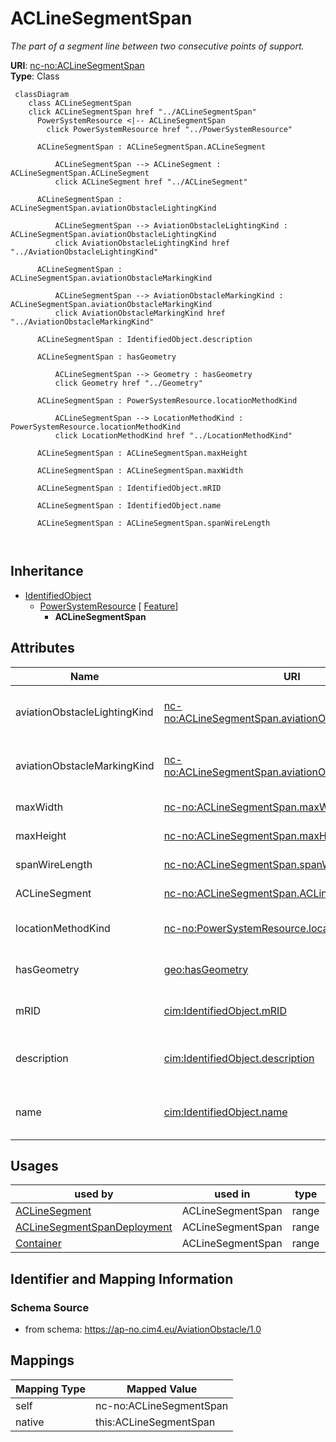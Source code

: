 # ACLineSegmentSpan


_The part of a segment line between two consecutive points of support._





**URI**: [nc-no:ACLineSegmentSpan](https://ap-no.cim4.eu/AviationObstacle/1.0#ACLineSegmentSpan)<br />
**Type**: Class




```mermaid
 classDiagram
    class ACLineSegmentSpan
    click ACLineSegmentSpan href "../ACLineSegmentSpan"
      PowerSystemResource <|-- ACLineSegmentSpan
        click PowerSystemResource href "../PowerSystemResource"
      
      ACLineSegmentSpan : ACLineSegmentSpan.ACLineSegment
        
          ACLineSegmentSpan --> ACLineSegment : ACLineSegmentSpan.ACLineSegment
          click ACLineSegment href "../ACLineSegment"
        
      ACLineSegmentSpan : ACLineSegmentSpan.aviationObstacleLightingKind
        
          ACLineSegmentSpan --> AviationObstacleLightingKind : ACLineSegmentSpan.aviationObstacleLightingKind
          click AviationObstacleLightingKind href "../AviationObstacleLightingKind"
        
      ACLineSegmentSpan : ACLineSegmentSpan.aviationObstacleMarkingKind
        
          ACLineSegmentSpan --> AviationObstacleMarkingKind : ACLineSegmentSpan.aviationObstacleMarkingKind
          click AviationObstacleMarkingKind href "../AviationObstacleMarkingKind"
        
      ACLineSegmentSpan : IdentifiedObject.description
        
      ACLineSegmentSpan : hasGeometry
        
          ACLineSegmentSpan --> Geometry : hasGeometry
          click Geometry href "../Geometry"
        
      ACLineSegmentSpan : PowerSystemResource.locationMethodKind
        
          ACLineSegmentSpan --> LocationMethodKind : PowerSystemResource.locationMethodKind
          click LocationMethodKind href "../LocationMethodKind"
        
      ACLineSegmentSpan : ACLineSegmentSpan.maxHeight
        
      ACLineSegmentSpan : ACLineSegmentSpan.maxWidth
        
      ACLineSegmentSpan : IdentifiedObject.mRID
        
      ACLineSegmentSpan : IdentifiedObject.name
        
      ACLineSegmentSpan : ACLineSegmentSpan.spanWireLength
        
      
```





## Inheritance
* [IdentifiedObject](IdentifiedObject.md)
    * [PowerSystemResource](PowerSystemResource.md) [ [Feature](Feature.md)]
        * **ACLineSegmentSpan**



## Attributes


| Name | URI | Cardinality and Range | Description | Inheritance |
| ---  | --- | --- | --- | --- |
| aviationObstacleLightingKind | [nc-no:ACLineSegmentSpan.aviationObstacleLightingKind](https://ap-no.cim4.eu/AviationObstacle/1.0#ACLineSegmentSpan.aviationObstacleLightingKind) | 0..1 <br />  [AviationObstacleLightingKind](AviationObstacleLightingKind.md)  | The kind of aviation obstacle lighting associated with the ACLineSegmentSpan | direct |
| aviationObstacleMarkingKind | [nc-no:ACLineSegmentSpan.aviationObstacleMarkingKind](https://ap-no.cim4.eu/AviationObstacle/1.0#ACLineSegmentSpan.aviationObstacleMarkingKind) | 0..1 <br />  [AviationObstacleMarkingKind](AviationObstacleMarkingKind.md)  | The kind of aviation obstacle marking associated with the ACLineSegmentSpan | direct |
| maxWidth | [nc-no:ACLineSegmentSpan.maxWidth](https://ap-no.cim4.eu/AviationObstacle/1.0#ACLineSegmentSpan.maxWidth) | 0..1 <br />  [Length](Length.md)  | Max width of the AC Line Segment Span | direct |
| maxHeight | [nc-no:ACLineSegmentSpan.maxHeight](https://ap-no.cim4.eu/AviationObstacle/1.0#ACLineSegmentSpan.maxHeight) | 0..1 <br />  [Length](Length.md)  | Max height of the AC Line Segment Span | direct |
| spanWireLength | [nc-no:ACLineSegmentSpan.spanWireLength](https://ap-no.cim4.eu/AviationObstacle/1.0#ACLineSegmentSpan.spanWireLength) | 0..1 <br />  [Length](Length.md)  | Length of the AC Line Segment Span | direct |
| ACLineSegment | [nc-no:ACLineSegmentSpan.ACLineSegment](https://ap-no.cim4.eu/AviationObstacle/1.0#ACLineSegmentSpan.ACLineSegment) | 0..* <br />  [ACLineSegment](ACLineSegment.md)  | The associated AC Line Segment | direct |
| locationMethodKind | [nc-no:PowerSystemResource.locationMethodKind](https://ap-no.cim4.eu/AviationObstacle/1.0#PowerSystemResource.locationMethodKind) | 0..1 <br />  [LocationMethodKind](LocationMethodKind.md)  | Possible methods to derive geographical location | [PowerSystemResource](PowerSystemResource.md) |
| hasGeometry | [geo:hasGeometry](http://www.opengis.net/ont/geosparql#hasGeometry) | 0..1 <br />  [Geometry](Geometry.md)  | Geometric representation of the spatial object | [Feature](Feature.md) |
| mRID | [cim:IdentifiedObject.mRID](http://iec.ch/TC57/CIM100#IdentifiedObject.mRID) | 0..1 <br />  string  | Master resource identifier issued by a model authority | [IdentifiedObject](IdentifiedObject.md) |
| description | [cim:IdentifiedObject.description](http://iec.ch/TC57/CIM100#IdentifiedObject.description) | 0..1 <br />  string  | The description is a free human readable text describing or naming the object | [IdentifiedObject](IdentifiedObject.md) |
| name | [cim:IdentifiedObject.name](http://iec.ch/TC57/CIM100#IdentifiedObject.name) | 0..1 <br />  string  | The name is any free human readable and possibly non unique text naming the o... | [IdentifiedObject](IdentifiedObject.md) |





## Usages

| used by | used in | type | used |
| ---  | --- | --- | --- |
| [ACLineSegment](ACLineSegment.md) | ACLineSegmentSpan | range | [ACLineSegmentSpan](ACLineSegmentSpan.md) |
| [ACLineSegmentSpanDeployment](ACLineSegmentSpanDeployment.md) | ACLineSegmentSpan | range | [ACLineSegmentSpan](ACLineSegmentSpan.md) |
| [Container](Container.md) | ACLineSegmentSpan | range | [ACLineSegmentSpan](ACLineSegmentSpan.md) |






## Identifier and Mapping Information







### Schema Source


* from schema: https://ap-no.cim4.eu/AviationObstacle/1.0





## Mappings

| Mapping Type | Mapped Value |
| ---  | ---  |
| self | nc-no:ACLineSegmentSpan |
| native | this:ACLineSegmentSpan |




